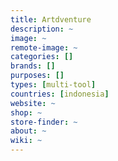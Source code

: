 ```yaml
---
title: Artdventure
description: ~
image: ~
remote-image: ~
categories: []
brands: []
purposes: []
types: [multi-tool]
countries: [indonesia]
website: ~
shop: ~
store-finder: ~
about: ~
wiki: ~
---
```

